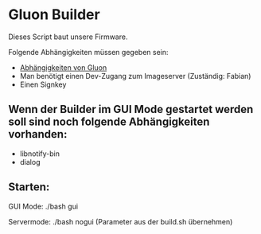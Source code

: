 # Gluon Builder

Dieses Script baut unsere Firmware.

Folgende Abhängigkeiten müssen gegeben sein:

* [Abhängigkeiten von Gluon](http://gluon.readthedocs.org/en/latest/user/getting_started.html#dependencies)
* Man benötigt einen Dev-Zugang zum Imageserver (Zuständig: Fabian)
* Einen Signkey



## Wenn der Builder im GUI Mode gestartet werden soll sind noch folgende Abhängigkeiten vorhanden:

* libnotify-bin
* dialog


## Starten:

GUI Mode:
./bash gui

Servermode:
./bash nogui (Parameter aus der build.sh übernehmen)
